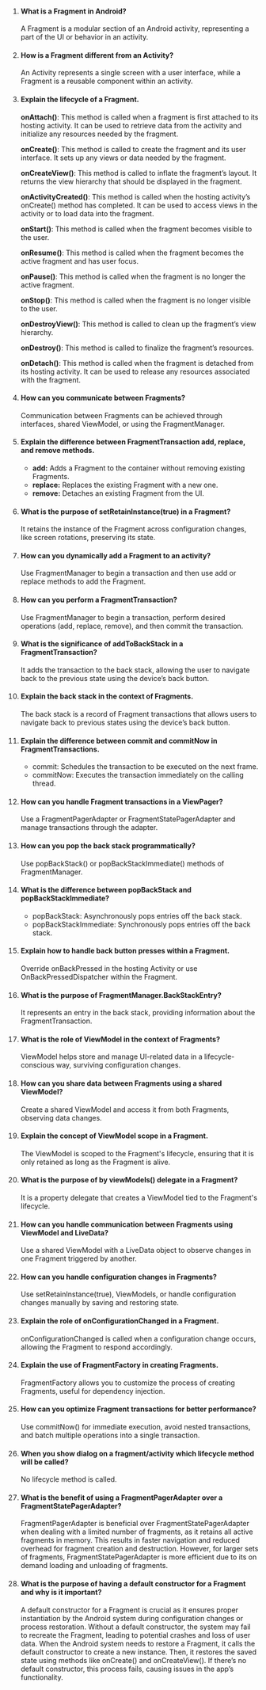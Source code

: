1. #### What is a Fragment in Android?
   A Fragment is a modular section of an Android activity, representing a part of the UI or behavior in an activity.

2. #### How is a Fragment different from an Activity?
   An Activity represents a single screen with a user interface, while a Fragment is a reusable component within an activity.

3. #### Explain the lifecycle of a Fragment.
   **onAttach()**: This method is called when a fragment is first attached to its hosting activity. It can be used to retrieve data from the activity and initialize any resources
   needed by the fragment.

   **onCreate()**: This method is called to create the fragment and its user interface. It sets up any views or data needed by the fragment.

   **onCreateView()**: This method is called to inflate the fragment’s layout. It returns the view hierarchy that should be displayed in the fragment.

   **onActivityCreated()**: This method is called when the hosting activity’s onCreate() method has completed. It can be used to access views in the activity or to load data into the
   fragment.

   **onStart()**: This method is called when the fragment becomes visible to the user.

   **onResume()**: This method is called when the fragment becomes the active fragment and has user focus.

   **onPause()**: This method is called when the fragment is no longer the active fragment.

   **onStop()**: This method is called when the fragment is no longer visible to the user.

   **onDestroyView()**: This method is called to clean up the fragment’s view hierarchy.

   **onDestroy()**: This method is called to finalize the fragment’s resources.

   **onDetach()**: This method is called when the fragment is detached from its hosting activity. It can be used to release any resources associated with the fragment.

5. #### How can you communicate between Fragments?
   Communication between Fragments can be achieved through interfaces, shared ViewModel, or using the FragmentManager.

6. #### Explain the difference between FragmentTransaction add, replace, and remove methods.
   - **add:** Adds a Fragment to the container without removing existing Fragments.
   - **replace:** Replaces the existing Fragment with a new one.
   - **remove:** Detaches an existing Fragment from the UI.

7. #### What is the purpose of setRetainInstance(true) in a Fragment?
   It retains the instance of the Fragment across configuration changes, like screen rotations, preserving its state.

8. #### How can you dynamically add a Fragment to an activity?
   Use FragmentManager to begin a transaction and then use add or replace methods to add the Fragment.

9. #### How can you perform a FragmentTransaction?
   Use FragmentManager to begin a transaction, perform desired operations (add, replace, remove), and then commit the transaction.

10. #### What is the significance of addToBackStack in a FragmentTransaction?
    It adds the transaction to the back stack, allowing the user to navigate back to the previous state using the device’s back button.

11. #### Explain the back stack in the context of Fragments.
    The back stack is a record of Fragment transactions that allows users to navigate back to previous states using the device’s back button.

13. #### Explain the difference between commit and commitNow in FragmentTransactions.
    - commit: Schedules the transaction to be executed on the next frame.
    - commitNow: Executes the transaction immediately on the calling thread.

14. #### How can you handle Fragment transactions in a ViewPager?
    Use a FragmentPagerAdapter or FragmentStatePagerAdapter and manage transactions through the adapter.

15. #### How can you pop the back stack programmatically?
     Use popBackStack() or popBackStackImmediate() methods of FragmentManager.

16. #### What is the difference between popBackStack and popBackStackImmediate?
    - popBackStack: Asynchronously pops entries off the back stack.
    - popBackStackImmediate: Synchronously pops entries off the back stack.

17. #### Explain how to handle back button presses within a Fragment.
    Override onBackPressed in the hosting Activity or use OnBackPressedDispatcher within the Fragment.

18. #### What is the purpose of FragmentManager.BackStackEntry?
    It represents an entry in the back stack, providing information about the FragmentTransaction.

19. #### What is the role of ViewModel in the context of Fragments?
    ViewModel helps store and manage UI-related data in a lifecycle-conscious way, surviving configuration changes.

20. #### How can you share data between Fragments using a shared ViewModel?
    Create a shared ViewModel and access it from both Fragments, observing data changes.

21. #### Explain the concept of ViewModel scope in a Fragment.
    The ViewModel is scoped to the Fragment's lifecycle, ensuring that it is only retained as long as the Fragment is alive.

22. #### What is the purpose of by viewModels() delegate in a Fragment?
    It is a property delegate that creates a ViewModel tied to the Fragment's lifecycle.

23. #### How can you handle communication between Fragments using ViewModel and LiveData?
    Use a shared ViewModel with a LiveData object to observe changes in one Fragment triggered by another.

24. #### How can you handle configuration changes in Fragments?
    Use setRetainInstance(true), ViewModels, or handle configuration changes manually by saving and restoring state.

25. #### Explain the role of onConfigurationChanged in a Fragment.
    onConfigurationChanged is called when a configuration change occurs, allowing the Fragment to respond accordingly.

26. #### Explain the use of FragmentFactory in creating Fragments.
    FragmentFactory allows you to customize the process of creating Fragments, useful for dependency injection.

27. #### How can you optimize Fragment transactions for better performance?
    Use commitNow() for immediate execution, avoid nested transactions, and batch multiple operations into a single transaction.

28. #### When you show dialog on a fragment/activity which lifecycle method will be called?
    No lifecycle method is called.

29. #### What is the benefit of using a FragmentPagerAdapter over a FragmentStatePagerAdapter?
    FragmentPagerAdapter is beneficial over FragmentStatePagerAdapter when dealing with a limited number of fragments, as it retains all active fragments in memory. This results in
    faster navigation and reduced overhead for fragment creation and destruction. However, for larger sets of fragments, FragmentStatePagerAdapter is more efficient due to its on
    demand loading and unloading of fragments.

30. #### What is the purpose of having a default constructor for a Fragment and why is it important?
    A default constructor for a Fragment is crucial as it ensures proper instantiation by the Android system during configuration changes or process restoration. Without a default
    constructor, the system may fail to recreate the Fragment, leading to potential crashes and loss of user data.
    When the Android system needs to restore a Fragment, it calls the default constructor to create a new instance. Then, it restores the saved state using methods like onCreate() and
    onCreateView(). If there’s no default constructor, this process fails, causing issues in the app’s functionality.






